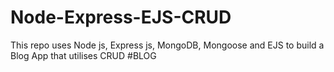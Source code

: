 # Node-Express-EJS-CRUD
This repo uses Node js, Express js, MongoDB, Mongoose and EJS to build a Blog App that utilises CRUD
# B L O G  
 